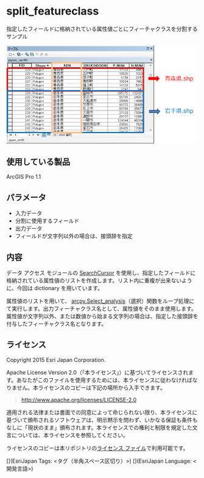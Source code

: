 ﻿# split_featureclass

指定したフィールドに格納されている属性値ごとにフィーチャクラスを分割するサンプル
  
  
<img src="..\..\..\_images\SplitFC.png" width="500">

## 使用している製品

ArcGIS Pro 1.1

## パラメータ

* 入力データ   
* 分割に使用するフィールド
* 出力データ  
* フィールドが文字列以外の場合は、接頭辞を指定

## 内容

データ アクセス モジュールの [SearchCursor](http://pro.arcgis.com/ja/pro-app/arcpy/data-access/searchcursor-class.htm) を使用し、指定したフィールドに格納されている属性値のリストを作成します。リスト内に重複が出来ないように、今回は dictionary を用いています。

属性値のリストを用いて、 [arcpy.Select_analysis](http://pro.arcgis.com/ja/pro-app/tool-reference/analysis/select.htm)（選択）関数をループ処理にて実行します。出力フィーチャクラス名として、属性値をそのまま使用します。属性値が文字列以外、または数値から始まる文字列の場合は、指定した接頭辞を付与したフィーチャクラス名となります。

## ライセンス
Copyright 2015 Esri Japan Corporation.

Apache License Version 2.0（「本ライセンス」）に基づいてライセンスされます。あなたがこのファイルを使用するためには、本ライセンスに従わなければなりません。本ライセンスのコピーは下記の場所から入手できます。

> http://www.apache.org/licenses/LICENSE-2.0

適用される法律または書面での同意によって命じられない限り、本ライセンスに基づいて頒布されるソフトウェアは、明示黙示を問わず、いかなる保証も条件もなしに「現状のまま」頒布されます。本ライセンスでの権利と制限を規定した文言については、本ライセンスを参照してください。

ライセンスのコピーは本リポジトリの[ライセンス ファイル](./LICENSE)で利用可能です。

[](EsriJapan Tags: <タグ（半角スペース区切り）>)
[](EsriJapan Language: <開発言語>)

